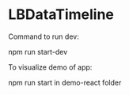 # LBDataTimeline

Command to run dev:

npm run start-dev

To visualize demo of app:

npm run start in demo-react folder